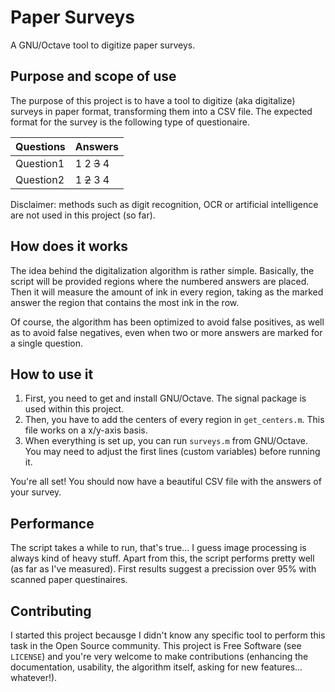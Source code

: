 # Paper Surveys
A GNU/Octave tool to digitize paper surveys.

## Purpose and scope of use
The purpose of this project is to have a tool to digitize (aka digitalize)
surveys in paper format, transforming them into a CSV file.  The expected
format for the survey is the following type of questionaire.

 Questions | Answers
-----------|---------
 Question1 | 1 2 ~~3~~ 4
 Question2 | 1 ~~2~~ 3 4


Disclaimer: methods such as digit recognition, OCR or artificial intelligence
are not used in this project (so far).


## How does it works
The idea behind the digitalization algorithm is rather simple. Basically, the
script will be provided regions where the numbered answers are placed. Then it
will measure the amount of ink in every region, taking as the marked answer the
region that contains the most ink in the row.

Of course, the algorithm has been optimized to avoid false positives, as well
as to avoid false negatives, even when two or more answers are marked for a
single question.


## How to use it
1. First, you need to get and install GNU/Octave. The signal package is used
   within this project.
2. Then, you have to add the centers of every region in `get_centers.m`. This
   file works on a x/y-axis basis.
3. When everything is set up, you can run `surveys.m` from GNU/Octave. You may
   need to adjust the first lines (custom variables) before running it.

You're all set! You should now have a beautiful CSV file with the answers of
your survey.


## Performance
The script takes a while to run, that's true... I guess image processing is
always kind of heavy stuff. Apart from this, the script performs pretty well
(as far as I've measured). First results suggest a precission over 95% with
scanned paper questinaires.


## Contributing
I started this project becausge I didn't know any specific tool to perform this
task in the Open Source community. This project is Free Software (see
`LICENSE`) and you're very welcome to make contributions (enhancing the
documentation, usability, the algorithm itself, asking for new features...
whatever!).

